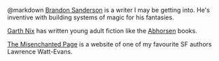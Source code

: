 @markdown
[Brandon Sanderson](https://brandonsanderson.com) is a writer
I may be getting into. He's inventive with building systems
of magic for his fantasies.

[Garth Nix](http://www.garthnix.com) has written young adult
fiction like the [Abhorsen](http://oldkingdom.com.au/) books.

[The Misenchanted Page](http://www.watt-evans.com/) is a website
of one of my favourite SF authors Lawrence Watt-Evans.
